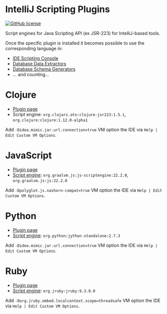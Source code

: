 
IntelliJ Scripting Plugins
==========================
[![GitHub license](https://img.shields.io/badge/license-Apache%20License%202.0-blue.svg?style=flat)](http://www.apache.org/licenses/LICENSE-2.0)

Script engines for Java Scripting API (ex JSR-223) for IntelliJ-based tools.


Once the specific plugin is installed it becomes possible to use the corresponding language in:
* [IDE Scripting Console](https://www.jetbrains.com/help/idea/ide-scripting-console.html)
* [Database Data Extractors](https://www.jetbrains.com/help/datagrip/export-data-in-ide.html#creating-any-text-extractor-with) 
* [Database Schema Generators](https://www.jetbrains.com/help/datagrip/generating-code.html)
* ... and counting... 


Clojure
=======

* [Plugin page](https://plugins.jetbrains.com/plugin/12469-intellij-scripting-clojure)
* Script engine: `org.clojars.ato:clojure-jsr223:1.5.1`, `org.clojure:clojure:1.12.0-alpha1`

Add `-Didea.mimic.jar.url.connection=true` VM option the IDE via `Help | Edit Custom VM Options`.


JavaScript
==========

* [Plugin page](https://plugins.jetbrains.com/plugin/12548-intellij-scripting-javascript)
* [Script engine](https://github.com/graalvm/graaljs): `org.graalvm.js:js-scriptengine:22.2.0`, `org.graalvm.js:js:22.2.0`

Add `-Dpolyglot.js.nashorn-compat=true` VM option the IDE via `Help | Edit Custom VM Options`.


Python
======

* [Plugin page](https://plugins.jetbrains.com/plugin/12471-intellij-scripting-python)
* [Script engine](https://github.com/jythontools/jython): `org.python:jython-standalone:2.7.3`

Add `-Didea.mimic.jar.url.connection=true` VM option the IDE via `Help | Edit Custom VM Options`.
 

Ruby
====

* [Plugin page](https://plugins.jetbrains.com/plugin/12549-intellij-scripting-ruby)
* [Script engine](https://github.com/jruby/jruby): `org.jruby:jruby:9.3.8.0`

Add `-Dorg.jruby.embed.localcontext.scope=threadsafe` VM option the IDE via `Help | Edit Custom VM Options`.



